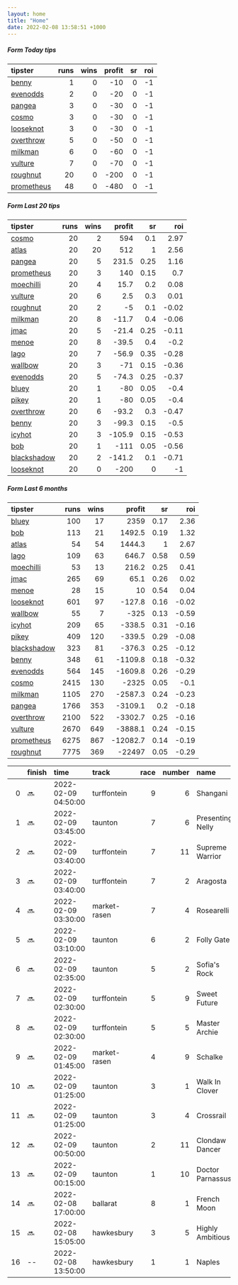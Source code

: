 ```yaml
---   
layout: home  
title: "Home"   
date: 2022-02-08 13:58:51 +1000  
---   
```



##### Form Today tips   

| tipster                                                       |   runs |   wins |   profit |   sr |   roi |
|:--------------------------------------------------------------|-------:|-------:|---------:|-----:|------:|
| [benny](https://mrwayneo.github.io/tips/benny.html)           |      1 |      0 |      -10 |    0 |    -1 |
| [evenodds](https://mrwayneo.github.io/tips/evenodds.html)     |      2 |      0 |      -20 |    0 |    -1 |
| [pangea](https://mrwayneo.github.io/tips/pangea.html)         |      3 |      0 |      -30 |    0 |    -1 |
| [cosmo](https://mrwayneo.github.io/tips/cosmo.html)           |      3 |      0 |      -30 |    0 |    -1 |
| [looseknot](https://mrwayneo.github.io/tips/looseknot.html)   |      3 |      0 |      -30 |    0 |    -1 |
| [overthrow](https://mrwayneo.github.io/tips/overthrow.html)   |      5 |      0 |      -50 |    0 |    -1 |
| [milkman](https://mrwayneo.github.io/tips/milkman.html)       |      6 |      0 |      -60 |    0 |    -1 |
| [vulture](https://mrwayneo.github.io/tips/vulture.html)       |      7 |      0 |      -70 |    0 |    -1 |
| [roughnut](https://mrwayneo.github.io/tips/roughnut.html)     |     20 |      0 |     -200 |    0 |    -1 |
| [prometheus](https://mrwayneo.github.io/tips/prometheus.html) |     48 |      0 |     -480 |    0 |    -1 |

##### Form Last 20 tips   

| tipster                                                         |   runs |   wins |   profit |   sr |   roi |
|:----------------------------------------------------------------|-------:|-------:|---------:|-----:|------:|
| [cosmo](https://mrwayneo.github.io/tips/cosmo.html)             |     20 |      2 |    594   | 0.1  |  2.97 |
| [atlas](https://mrwayneo.github.io/tips/atlas.html)             |     20 |     20 |    512   | 1    |  2.56 |
| [pangea](https://mrwayneo.github.io/tips/pangea.html)           |     20 |      5 |    231.5 | 0.25 |  1.16 |
| [prometheus](https://mrwayneo.github.io/tips/prometheus.html)   |     20 |      3 |    140   | 0.15 |  0.7  |
| [moechilli](https://mrwayneo.github.io/tips/moechilli.html)     |     20 |      4 |     15.7 | 0.2  |  0.08 |
| [vulture](https://mrwayneo.github.io/tips/vulture.html)         |     20 |      6 |      2.5 | 0.3  |  0.01 |
| [roughnut](https://mrwayneo.github.io/tips/roughnut.html)       |     20 |      2 |     -5   | 0.1  | -0.02 |
| [milkman](https://mrwayneo.github.io/tips/milkman.html)         |     20 |      8 |    -11.7 | 0.4  | -0.06 |
| [jmac](https://mrwayneo.github.io/tips/jmac.html)               |     20 |      5 |    -21.4 | 0.25 | -0.11 |
| [menoe](https://mrwayneo.github.io/tips/menoe.html)             |     20 |      8 |    -39.5 | 0.4  | -0.2  |
| [lago](https://mrwayneo.github.io/tips/lago.html)               |     20 |      7 |    -56.9 | 0.35 | -0.28 |
| [wallbow](https://mrwayneo.github.io/tips/wallbow.html)         |     20 |      3 |    -71   | 0.15 | -0.36 |
| [evenodds](https://mrwayneo.github.io/tips/evenodds.html)       |     20 |      5 |    -74.3 | 0.25 | -0.37 |
| [bluey](https://mrwayneo.github.io/tips/bluey.html)             |     20 |      1 |    -80   | 0.05 | -0.4  |
| [pikey](https://mrwayneo.github.io/tips/pikey.html)             |     20 |      1 |    -80   | 0.05 | -0.4  |
| [overthrow](https://mrwayneo.github.io/tips/overthrow.html)     |     20 |      6 |    -93.2 | 0.3  | -0.47 |
| [benny](https://mrwayneo.github.io/tips/benny.html)             |     20 |      3 |    -99.3 | 0.15 | -0.5  |
| [icyhot](https://mrwayneo.github.io/tips/icyhot.html)           |     20 |      3 |   -105.9 | 0.15 | -0.53 |
| [bob](https://mrwayneo.github.io/tips/bob.html)                 |     20 |      1 |   -111   | 0.05 | -0.56 |
| [blackshadow](https://mrwayneo.github.io/tips/blackshadow.html) |     20 |      2 |   -141.2 | 0.1  | -0.71 |
| [looseknot](https://mrwayneo.github.io/tips/looseknot.html)     |     20 |      0 |   -200   | 0    | -1    |

##### Form Last 6 months   

| tipster                                                         |   runs |   wins |   profit |   sr |   roi |
|:----------------------------------------------------------------|-------:|-------:|---------:|-----:|------:|
| [bluey](https://mrwayneo.github.io/tips/bluey.html)             |    100 |     17 |   2359   | 0.17 |  2.36 |
| [bob](https://mrwayneo.github.io/tips/bob.html)                 |    113 |     21 |   1492.5 | 0.19 |  1.32 |
| [atlas](https://mrwayneo.github.io/tips/atlas.html)             |     54 |     54 |   1444.3 | 1    |  2.67 |
| [lago](https://mrwayneo.github.io/tips/lago.html)               |    109 |     63 |    646.7 | 0.58 |  0.59 |
| [moechilli](https://mrwayneo.github.io/tips/moechilli.html)     |     53 |     13 |    216.2 | 0.25 |  0.41 |
| [jmac](https://mrwayneo.github.io/tips/jmac.html)               |    265 |     69 |     65.1 | 0.26 |  0.02 |
| [menoe](https://mrwayneo.github.io/tips/menoe.html)             |     28 |     15 |     10   | 0.54 |  0.04 |
| [looseknot](https://mrwayneo.github.io/tips/looseknot.html)     |    601 |     97 |   -127.8 | 0.16 | -0.02 |
| [wallbow](https://mrwayneo.github.io/tips/wallbow.html)         |     55 |      7 |   -325   | 0.13 | -0.59 |
| [icyhot](https://mrwayneo.github.io/tips/icyhot.html)           |    209 |     65 |   -338.5 | 0.31 | -0.16 |
| [pikey](https://mrwayneo.github.io/tips/pikey.html)             |    409 |    120 |   -339.5 | 0.29 | -0.08 |
| [blackshadow](https://mrwayneo.github.io/tips/blackshadow.html) |    323 |     81 |   -376.3 | 0.25 | -0.12 |
| [benny](https://mrwayneo.github.io/tips/benny.html)             |    348 |     61 |  -1109.8 | 0.18 | -0.32 |
| [evenodds](https://mrwayneo.github.io/tips/evenodds.html)       |    564 |    145 |  -1609.8 | 0.26 | -0.29 |
| [cosmo](https://mrwayneo.github.io/tips/cosmo.html)             |   2415 |    130 |  -2325   | 0.05 | -0.1  |
| [milkman](https://mrwayneo.github.io/tips/milkman.html)         |   1105 |    270 |  -2587.3 | 0.24 | -0.23 |
| [pangea](https://mrwayneo.github.io/tips/pangea.html)           |   1766 |    353 |  -3109.1 | 0.2  | -0.18 |
| [overthrow](https://mrwayneo.github.io/tips/overthrow.html)     |   2100 |    522 |  -3302.7 | 0.25 | -0.16 |
| [vulture](https://mrwayneo.github.io/tips/vulture.html)         |   2670 |    649 |  -3888.1 | 0.24 | -0.15 |
| [prometheus](https://mrwayneo.github.io/tips/prometheus.html)   |   6275 |    867 | -12082.7 | 0.14 | -0.19 |
| [roughnut](https://mrwayneo.github.io/tips/roughnut.html)       |   7775 |    369 | -22497   | 0.05 | -0.29 |

|    | finish   | time                | track        |   race |   number | name             |   odds | tipster            |
|---:|:---------|:--------------------|:-------------|-------:|---------:|:-----------------|-------:|:-------------------|
|  0 | :soon:   | 2022-02-09 04:50:00 | turffontein  |      9 |        6 | Shangani         |    0   | pangea             |
|  1 | :soon:   | 2022-02-09 03:45:00 | taunton      |      7 |        6 | Presenting Nelly |    3.5 | overthrow,milkman  |
|  2 | :soon:   | 2022-02-09 03:40:00 | turffontein  |      7 |       11 | Supreme Warrior  |    0   | milkman            |
|  3 | :soon:   | 2022-02-09 03:40:00 | turffontein  |      7 |        2 | Aragosta         |    0   | pangea,milkman     |
|  4 | :soon:   | 2022-02-09 03:30:00 | market-rasen |      7 |        4 | Rosearelli       |    8   | looseknot          |
|  5 | :soon:   | 2022-02-09 03:10:00 | taunton      |      6 |        2 | Folly Gate       |    4.6 | vulture            |
|  6 | :soon:   | 2022-02-09 02:35:00 | taunton      |      5 |        2 | Sofia's Rock     |    9.5 | overthrow          |
|  7 | :soon:   | 2022-02-09 02:30:00 | turffontein  |      5 |        9 | Sweet Future     |    0   | milkman            |
|  8 | :soon:   | 2022-02-09 02:30:00 | turffontein  |      5 |        5 | Master Archie    |    0   | vulture            |
|  9 | :soon:   | 2022-02-09 01:45:00 | market-rasen |      4 |        9 | Schalke          |    7.5 | looseknot          |
| 10 | :soon:   | 2022-02-09 01:25:00 | taunton      |      3 |        1 | Walk In Clover   |    2.2 | evenodds,overthrow |
| 11 | :soon:   | 2022-02-09 01:25:00 | taunton      |      3 |        4 | Crossrail        |    4.6 | milkman            |
| 12 | :soon:   | 2022-02-09 00:50:00 | taunton      |      2 |       11 | Clondaw Dancer   |    8.5 | looseknot          |
| 13 | :soon:   | 2022-02-09 00:15:00 | taunton      |      1 |       10 | Doctor Parnassus |    1.4 | evenodds,overthrow |
| 14 | :soon:   | 2022-02-08 17:00:00 | ballarat     |      8 |        1 | French Moon      |    3.8 | benny,pangea       |
| 15 | :soon:   | 2022-02-08 15:05:00 | hawkesbury   |      3 |        5 | Highly Ambitious |    4.5 | vulture,milkman    |
| 16 | --       | 2022-02-08 13:50:00 | hawkesbury   |      1 |        1 | Naples           |    2.5 | vulture            |